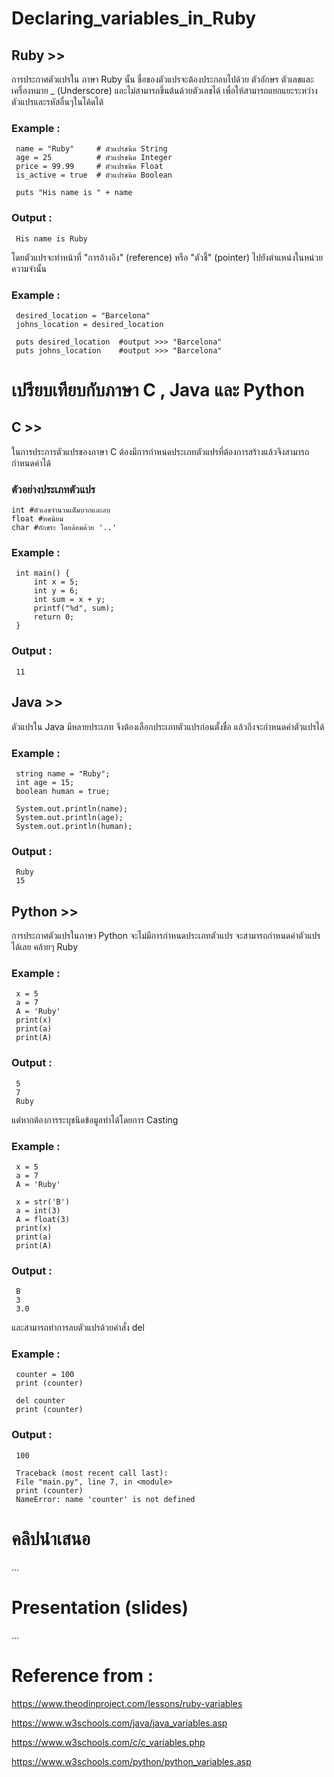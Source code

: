 # Declaring_variables_in_Ruby
## Ruby >>
การประกาศตัวแปรใน ภาษา Ruby นั้น ชื่อของตัวแปรจะต้องประกอบไปด้วย ตัวอักษร ตัวเลขและเครื่องหมาย _ (Underscore) 
และไม่สามารถขึ้นต้นด้วยตัวเลขได้ เพื่อให้สามารถแยกแยะระหว่างตัวแปรและรหัสอื่นๆในโค้ดได้
### Example :
     name = "Ruby"     # ตัวแปรชนิด String
     age = 25          # ตัวแปรชนิด Integer
     price = 99.99     # ตัวแปรชนิด Float
     is_active = true  # ตัวแปรชนิด Boolean
     
     puts "His name is " + name
### Output :
     His name is Ruby
โดยตัวแปรจะทำหน้าที่ "การอ้างอิง" (reference) หรือ "ตัวชี้" (pointer) ไปยังตำแหน่งในหน่วยความจำนั้น
### Example :
     desired_location = "Barcelona"
     johns_location = desired_location
     
     puts desired_location  #output >>> "Barcelona"
     puts johns_location    #output >>> "Barcelona"

     

# เปรียบเทียบกับภาษา C , Java และ Python
## C >>
ในการประการตัวแปรของภาษา C ต้องมีการกำหนดประเภทตัวแปรที่ต้องการสร้างแล้วจึงสามารถกำหนดค่าได้
### ตัวอย่างประเภทตัวแปร
    int #ตัวเลขจำนวนเต็มบวกและลบ
    float #ทศนิยม
    char #อักขระ โดยล้อมด้วย '..'
### Example :
     int main() {
         int x = 5;
         int y = 6;
         int sum = x + y;
         printf("%d", sum);
         return 0;
     }
### Output :
     11
     
## Java >>
ตัวแปรใน Java มีหลายประเภท จึงต้องเลือกประเภทตัวแปรก่อนตั้งชื่อ แล้วถึงจะกำหนดค่าตัวแปรได้
### Example :
     string name = "Ruby";
     int age = 15;
     boolean human = true;
     
     System.out.println(name);
     System.out.println(age);
     System.out.println(human);
### Output :
     Ruby
     15

## Python >>
การประกาศตัวแปรในภาษา Python จะไม่มีการกำหนดประเภทตัวแปร จะสามารถกำหนดค่าตัวแปรได้เลย คล้ายๆ Ruby
### Example :
     x = 5
     a = 7
     A = 'Ruby'
     print(x)
     print(a)
     print(A)
### Output :
     5
     7
     Ruby
แต่หากต้องการระบุชนิดข้อมูลทำได้โดยการ Casting
### Example :
     x = 5
     a = 7
     A = 'Ruby'
     
     x = str('B')
     a = int(3)
     A = float(3)
     print(x)
     print(a)
     print(A)
### Output :
     B
     3
     3.0
และสามารถทำการลบตัวแปรด้วยคำสั่ง del
### Example :
     counter = 100
     print (counter)
     
     del counter
     print (counter)
### Output :
     100
     
     Traceback (most recent call last):
     File "main.py", line 7, in <module>
     print (counter)
     NameError: name 'counter' is not defined

# คลิปนำเสนอ
...
# Presentation (slides)
...
# Reference from : 

https://www.theodinproject.com/lessons/ruby-variables

https://www.w3schools.com/java/java_variables.asp

https://www.w3schools.com/c/c_variables.php

https://www.w3schools.com/python/python_variables.asp
